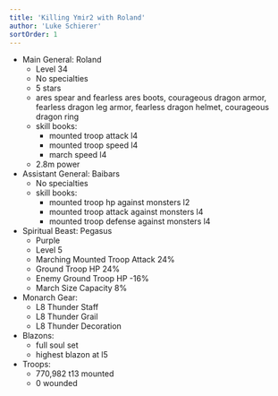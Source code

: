 ```yaml
---
title: 'Killing Ymir2 with Roland'
author: 'Luke Schierer'
sortOrder: 1
---
```


- Main General: Roland
  - Level 34
  - No specialties
  - 5 stars
  - ares spear and fearless ares boots, courageous dragon armor, fearless dragon leg armor, fearless dragon helmet, courageous dragon ring
  - skill books:
    - mounted troop attack l4
    - mounted troop speed l4
    - march speed l4
  - 2.8m power
- Assistant General: Baibars
  - No specialties
  - skill books:
    - mounted troop hp against monsters l2
    - mounted troop attack against monsters l4
    - mounted troop defense against monsters l4
- Spiritual Beast: Pegasus
  - Purple
  - Level 5
  - Marching Mounted Troop Attack 24%
  - Ground Troop HP 24%
  - Enemy Ground Troop HP -16%
  - March Size Capacity 8%
- Monarch Gear:
  - L8 Thunder Staff
  - L8 Thunder Grail
  - L8 Thunder Decoration
- Blazons:
  - full soul set
  - highest blazon at l5
- Troops:
  - 770,982 t13 mounted
  - 0 wounded
